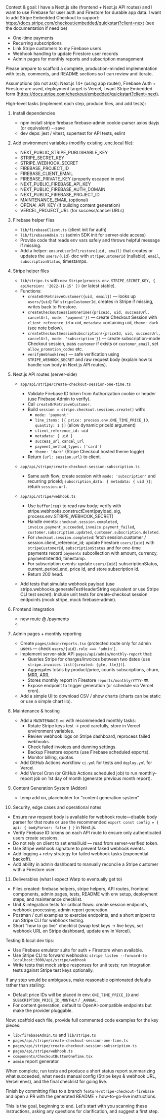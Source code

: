 Context & goal:
I have a Next.js site (frontend + Next.js API routes) and I want to use Firebase for user auth and Firestore for durable app data. I want to add Stripe Embedded Checkout to support:
https://docs.stripe.com/checkout/embedded/quickstart?client=next (see the documentation if need be)
  - One-time payments
  - Recurring subscriptions
  - Link Stripe customers to my Firebase users
  - Webhook handling to update Firestore user records
  - Admin pages for monthly reports and subscription management

Please prepare to scaffold a complete, production-minded implementation with tests, comments, and README sections so I can review and iterate.

Assumptions (do not ask): Next.js 14+ (using app router), Firebase Auth + Firestore are used, deployment target is Vercel, I want Stripe Embedded form (https://docs.stripe.com/checkout/embedded/quickstart?client=next).

High-level tasks (implement each step, produce files, and add tests):
1. Install dependencies
   - npm install stripe firebase firebase-admin cookie-parser axios dayjs (or equivalent) --save
   - dev deps: jest / vitest, supertest for API tests, eslint

2. Add environment variables (modifiy existing .enc.local file):
   - NEXT_PUBLIC_STRIPE_PUBLISHABLE_KEY
   - STRIPE_SECRET_KEY
   - STRIPE_WEBHOOK_SECRET
   - FIREBASE_PROJECT_ID
   - FIREBASE_CLIENT_EMAIL
   - FIREBASE_PRIVATE_KEY  (properly escaped in env)
   - NEXT_PUBLIC_FIREBASE_API_KEY
   - NEXT_PUBLIC_FIREBASE_AUTH_DOMAIN
   - NEXT_PUBLIC_FIREBASE_PROJECT_ID
   - MAINTENANCE_EMAIL (optional)
   - OPENAI_API_KEY (if building content generation)
   - VERCEL_PROJECT_URL (for success/cancel URLs)

3. Firebase helper files
   - `lib/firebaseClient.ts` (client init for auth)
   - `lib/firebaseAdmin.ts` (admin SDK init for server-side access)
   - Provide code that reads env vars safely and throws helpful message if missing.
   - Add a helper: `ensureUserInFirestore(uid, email)` that creates or updates the `users/{uid}` doc with `stripeCustomerId` (nullable), `email`, `subscriptionStatus`, timestamps.

4. Stripe helper files
   - `lib/stripe.ts` with `new Stripe(process.env.STRIPE_SECRET_KEY, { apiVersion: '2022-11-15' })` (or latest stable).
   - Functions:
     - `createOrRetrieveCustomer({uid, email})` — looks up `users/{uid}` for `stripeCustomerId`, creates in Stripe if missing, writes back to Firestore.
     - `createCheckoutSessionOneTime({priceId, uid, successUrl, cancelUrl, mode: 'payment'})` — create Checkout Session with `client_reference_id` = uid, `metadata` containing uid, `theme: dark` (see note below).
     - `createCheckoutSessionSubscription({priceId, uid, successUrl, cancelUrl, mode: 'subscription'})` — create subscription-mode Checkout session, pass `customer` if exists or `customer_email`, set `allow_promotion_codes` etc.
     - `verifyWebhook(req)` — safe verification using `STRIPE_WEBHOOK_SECRET` and raw request body (explain how to handle raw body in Next.js API routes).


5. Next.js API routes (server-side)
   - `app/api/stripe/create-checkout-session-one-time.ts`
     - Validate Firebase ID token from Authorization cookie or header (use Firebase Admin to verify).
     - Call `createOrRetrieveCustomer`.
     - Build `session = stripe.checkout.sessions.create()` with:
       - `mode: 'payment'`
       - `line_items: [{ price: process.env.ONE_TIME_PRICE_ID, quantity: 1 }]` (allow dynamic priceId argument)
       - `client_reference_id: uid`
       - `metadata: { uid }`
       - `success_url`, `cancel_url`
       - `payment_method_types: ['card']`
       - `theme: 'dark'` (Stripe Checkout hosted theme toggle)
     - Return `{url: session.url}` to client.

   - `app/api/stripe/create-checkout-session-subscription.ts`
     - Same auth flow; create session with `mode: 'subscription'` and recurring priceId; `subscription_data: { metadata: { uid }}`; return `session.url`.

   - `app/api/stripe/webhook.ts`
     - Use `buffer(req)` to read raw body; verify with stripe.webhooks.constructEvent(payload, sig, process.env.STRIPE_WEBHOOK_SECRET)
     - Handle events: `checkout.session.completed`, `invoice.payment_succeeded`, `invoice.payment_failed`, `customer.subscription.updated`, `customer.subscription.deleted`.
     - For `checkout.session.completed`: fetch session.customer / session.client_reference_id; update Firestore `users/{uid}` with `stripeCustomerId`, `subscriptionStatus` and for one-time payments record `payments` subcollection with amount, currency, paymentIntentId, timestamp.
     - For subscription events: update `users/{uid}` subscriptionStatus, current_period_end, price id, and store subscription id.
     - Return 200 head.

   - Add tests that simulate webhook payload (use stripe.webhooks.generateTestHeaderString equivalent or use Stripe CLI test secret). Include unit tests for create-checkout session endpoints (mock stripe, mock firebase-admin).

6. Frontend integration
   - new route @ /payments
   - 

7. Admin pages + monthly reporting
   - Create `pages/admin/reports.tsx` (protected route only for admin users — check `users/{uid}.role === 'admin'`).
   - Implement server-side API `pages/api/admin/monthly-report` that:
     - Queries Stripe for charges/invoices between two dates (use `stripe.invoices.list({created: {gte, lte}})`).
     - Aggregates totals by product/price, counts subscriptions, churn, MRR, ARR.
     - Stores monthly report in Firestore `reports/monthly/YYYY-MM`.
     - Expose endpoint to trigger generation (or schedule via Vercel cron).
   - Add a simple UI to download CSV / show charts (charts can be static or use a simple chart lib).

8. Maintenance & hosting
   - Add a `MAINTENANCE.md` with recommended monthly tasks:
     - Rotate Stripe keys test → prod carefully, store in Vercel environment variables.
     - Review webhook logs on Stripe dashboard, reprocess failed webhooks.
     - Check failed invoices and dunning settings.
     - Backup Firestore exports (use Firebase scheduled exports).
     - Monitor billing, quotas.
   - Add GitHub Actions workflow `ci.yml` for tests and `deploy.yml` for Vercel.
   - Add Vercel Cron (or GitHub Actions scheduled job) to run monthly-report job on 1st day of month (generate previous month report).

9. Content Generation System (Addon)
   - temp add on, placeholder for "content generation system"

10. Security, edge cases and operational notes
   - Ensure raw request body is available for webhook route—disable body parser for that route or use the recommended `export const config = { api: { bodyParser: false } }` in Next.js.
   - Verify Firebase ID tokens on each API route to ensure only authenticated users create sessions.
   - Do not rely on client to set email/uid — read from server-verified token.
   - Use Stripe webhook signature to prevent faked webhook events.
   - Add logging + retry strategy for failed webhook tasks (exponential backoff).
   - Add ability in admin dashboard to manually reconcile a Stripe customer with a Firestore user.

11. Deliverables (what I expect Warp to eventually get to)
   - Files created: firebase helpers, stripe helpers, API routes, frontend components, admin pages, tests, README with env setup, deployment steps, and maintenance checklist.
   - Unit & integration tests for critical flows: create session endpoints, webhook processing, admin report generation.
   - Postman / curl examples to exercise endpoints, and a short snippet to run Stripe CLI for webhook testing.
   - Short "how to go live" checklist (swap test keys -> live keys, set webhook URL on Stripe dashboard, update env in Vercel).

Testing & local dev tips:
  - Use Firebase emulator suite for auth + Firestore when available.
  - Use Stripe CLI to forward webhooks: `stripe listen --forward-to localhost:3000/api/stripe/webhook`
  - Write tests that mock stripe responses for unit tests; run integration tests against Stripe test keys optionally.

If any step would be ambiguous, make reasonable opinionated defaults rather than stalling:
  - Default price IDs will be placed in env: `ONE_TIME_PRICE_ID` and `SUBSCRIPTION_PRICE_ID_MONTHLY` / `_ANNUAL`.
  - For content generation, default to OpenAI-compatible endpoints but make the provider pluggable.

Now: scaffold each file, provide full commented code examples for the key pieces:
  - `lib/firebaseAdmin.ts` and `lib/stripe.ts`
  - `pages/api/stripe/create-checkout-session-one-time.ts`
  - `pages/api/stripe/create-checkout-session-subscription.ts`
  - `pages/api/stripe/webhook.ts`
  - `components/CheckoutButtonOneTime.tsx`
  - `admin` report generator

When complete, run tests and produce a short status report summarizing what succeeded, what needs manual config (Stripe keys & webhook URL, Vercel envs), and the final checklist for going live.

Finish by committing files to a branch `feature/stripe-checkout-firebase` and open a PR with the generated README + how-to-go-live instructions.

This is the goal, beginning to end.
Let's start with you scanning these instructions, asking any questions for clarification, and suggest a first step.
